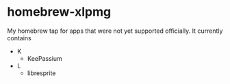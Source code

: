 # homebrew-xlpmg

My homebrew tap for apps that were not yet supported officially. It currently contains

- K
    - KeePassium
- L
    - libresprite